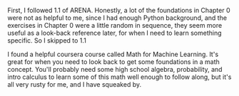 

First, I followed 1.1 of ARENA. Honestly, a lot of the foundations in Chapter 0 were not as helpful to me, since I had enough Python background, and the exercises in Chapter 0 were a little random in sequence, they seem more useful as a look-back reference later, for when I need to learn something specific. So I skipped to 1.1

I found a helpful coursera course called Math for Machine Learning. It's great for when you need to look back to get some foundations in a math concept. You'll probably need some high school algebra, probability, and intro calculus to learn some of this math well enough to follow along, but it's all very rusty for me, and I have squeaked by.

